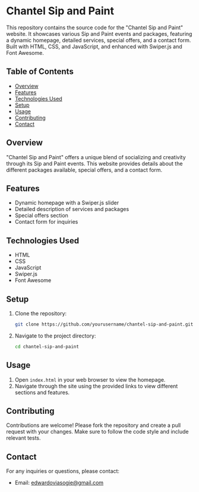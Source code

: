 
# Chantel Sip and Paint

This repository contains the source code for the "Chantel Sip and Paint" website. It showcases various Sip and Paint events and packages, featuring a dynamic homepage, detailed services, special offers, and a contact form. Built with HTML, CSS, and JavaScript, and enhanced with Swiper.js and Font Awesome.

## Table of Contents

- [Overview](#overview)
- [Features](#features)
- [Technologies Used](#technologies-used)
- [Setup](#setup)
- [Usage](#usage)
- [Contributing](#contributing)
- [Contact](#contact)

## Overview

"Chantel Sip and Paint" offers a unique blend of socializing and creativity through its Sip and Paint events. This website provides details about the different packages available, special offers, and a contact form.

## Features

- Dynamic homepage with a Swiper.js slider
- Detailed description of services and packages
- Special offers section
- Contact form for inquiries

## Technologies Used

- HTML
- CSS
- JavaScript
- Swiper.js
- Font Awesome

## Setup

1. Clone the repository:
    ```bash
    git clone https://github.com/yourusername/chantel-sip-and-paint.git
    ```
2. Navigate to the project directory:
    ```bash
    cd chantel-sip-and-paint
    ```

## Usage

1. Open `index.html` in your web browser to view the homepage.
2. Navigate through the site using the provided links to view different sections and features.

## Contributing

Contributions are welcome! Please fork the repository and create a pull request with your changes. Make sure to follow the code style and include relevant tests.


## Contact

For any inquiries or questions, please contact:
- Email: edwardoviasogie@gmail.com
